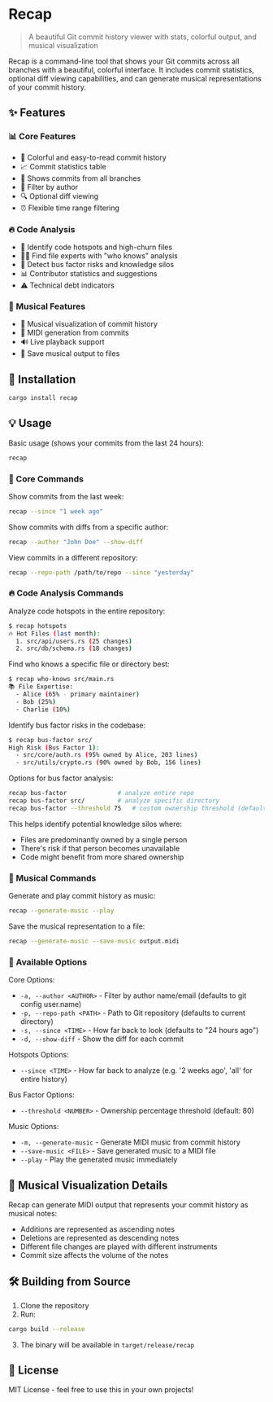 # Recap

> A beautiful Git commit history viewer with stats, colorful output, and musical visualization

Recap is a command-line tool that shows your Git commits across all branches with a beautiful, colorful interface. It includes commit statistics, optional diff viewing capabilities, and can generate musical representations of your commit history.

## ✨ Features

### 📊 Core Features
- 🎨 Colorful and easy-to-read commit history
- 📈 Commit statistics table
- 🌳 Shows commits from all branches
- 👥 Filter by author
- 🔍 Optional diff viewing
- ⏰ Flexible time range filtering

### 🔥 Code Analysis
- 📍 Identify code hotspots and high-churn files
- 👨‍💻 Find file experts with "who knows" analysis
- 🚌 Detect bus factor risks and knowledge silos
- 📊 Contributor statistics and suggestions
- ⚠️ Technical debt indicators

### 🎵 Musical Features
- 🎼 Musical visualization of commit history
- 🎹 MIDI generation from commits
- 🔊 Live playback support
- 💾 Save musical output to files

## 🚀 Installation

```bash
cargo install recap
```

## 💡 Usage

Basic usage (shows your commits from the last 24 hours):
```bash
recap
```

### 🎯 Core Commands

Show commits from the last week:
```bash
recap --since "1 week ago"
```

Show commits with diffs from a specific author:
```bash
recap --author "John Doe" --show-diff
```

View commits in a different repository:
```bash
recap --repo-path /path/to/repo --since "yesterday"
```

### 🔥 Code Analysis Commands

Analyze code hotspots in the entire repository:
```bash
$ recap hotspots
🔥 Hot Files (last month):
  1. src/api/users.rs (25 changes)
  2. src/db/schema.rs (18 changes)
```

Find who knows a specific file or directory best:
```bash
$ recap who-knows src/main.rs
📚 File Expertise:
  - Alice (65% - primary maintainer)
  - Bob (25%)
  - Charlie (10%)
```

Identify bus factor risks in the codebase:
```bash
$ recap bus-factor src/
High Risk (Bus Factor 1):
  - src/core/auth.rs (95% owned by Alice, 203 lines)
  - src/utils/crypto.rs (90% owned by Bob, 156 lines)
```

Options for bus factor analysis:
```bash
recap bus-factor              # analyze entire repo
recap bus-factor src/         # analyze specific directory
recap bus-factor --threshold 75   # custom ownership threshold (default: 80%)
```

This helps identify potential knowledge silos where:
- Files are predominantly owned by a single person
- There's risk if that person becomes unavailable
- Code might benefit from more shared ownership

### 🎵 Musical Commands

Generate and play commit history as music:
```bash
recap --generate-music --play
```

Save the musical representation to a file:
```bash
recap --generate-music --save-music output.midi
```

### 📝 Available Options

Core Options:
- `-a, --author <AUTHOR>` - Filter by author name/email (defaults to git config user.name)
- `-p, --repo-path <PATH>` - Path to Git repository (defaults to current directory)
- `-s, --since <TIME>` - How far back to look (defaults to "24 hours ago")
- `-d, --show-diff` - Show the diff for each commit

Hotspots Options:
- `--since <TIME>` - How far back to analyze (e.g. '2 weeks ago', 'all' for entire history)

Bus Factor Options:
- `--threshold <NUMBER>` - Ownership percentage threshold (default: 80)

Music Options:
- `-m, --generate-music` - Generate MIDI music from commit history
- `--save-music <FILE>` - Save generated music to a MIDI file
- `--play` - Play the generated music immediately

## 🎵 Musical Visualization Details

Recap can generate MIDI output that represents your commit history as musical notes:

- Additions are represented as ascending notes
- Deletions are represented as descending notes
- Different file changes are played with different instruments
- Commit size affects the volume of the notes

## 🛠️ Building from Source

1. Clone the repository
2. Run:
```bash
cargo build --release
```
3. The binary will be available in `target/release/recap`

## 📄 License

MIT License - feel free to use this in your own projects!

